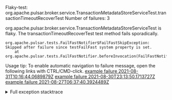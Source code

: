         
Flaky-test: org.apache.pulsar.broker.service.TransactionMetadataStoreServiceTest.transactionTimeoutRecoverTest
Number of failures: 3

org.apache.pulsar.broker.service.TransactionMetadataStoreServiceTest is flaky. The transactionTimeoutRecoverTest test method fails sporadically.

```
org.apache.pulsar.tests.FailFastNotifier$FailFastSkipException: Skipped after failure since testFailFast system property is set.
	at org.apache.pulsar.tests.FailFastNotifier.beforeInvocation(FailFastNotifier.java:88)

```

Usage tip: To enable automatic navigation to failure message, open the following links with CTRL/CMD-click.
[example failure 2021-08-31T10:16:44.0689879Z](https://github.com/apache/pulsar/runs/3471501156?check_suite_focus=true#step:10:2557)
[example failure 2021-08-30T23:13:50.1713727Z](https://github.com/apache/pulsar/runs/3467152431?check_suite_focus=true#step:9:1877)
[example failure 2021-08-27T06:37:40.3924489Z](https://github.com/apache/pulsar/runs/3440411059?check_suite_focus=true#step:9:3799)


<details>
<summary>Full exception stacktrace</summary>
<code><pre>
org.apache.pulsar.tests.FailFastNotifier$FailFastSkipException: Skipped after failure since testFailFast system property is set.
	at org.apache.pulsar.tests.FailFastNotifier.beforeInvocation(FailFastNotifier.java:88)

</pre></code>
</details>

